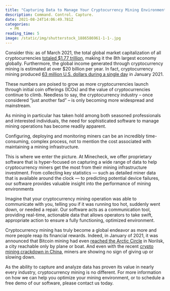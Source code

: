 ```yaml
---
title: "Capturing Data to Manage Your Cryptocurrency Mining Environment "
description: Command. Control. Capture.
date: 2021-08-24T14:06:49.781Z
categories:
  - PR
reading_time: 5
image: /static/img/shutterstock_1886586961-1-1-.jpg
---
```

Consider this: as of March 2021, the total global market capitalization of all cryptocurrencies [totaled $1.77 trillion](https://youngandtheinvested.com/cryptocurrency-statistics/), making it the 8th largest economy globally. Furthermore, the global income generated through cryptocurrency mining is estimated at over $20 billion per year. In fact, cryptocurrency mining produced [63 million U.S. dollars during a single day](https://www.statista.com/statistics/731383/bitcoin-mining-revenue/) in January 2021.

These numbers are poised to grow as more cryptocurrencies launch through initial coin offerings (ICOs) and the value of cryptocurrencies continue to climb. Needless to say, the cryptocurrency industry – once considered “just another fad” – is only becoming more widespread and mainstream. 

As mining in particular has taken hold among both seasoned professionals and interested individuals, the need for sophisticated software to manage mining operations has become readily apparent. 

Configuring, deploying and monitoring miners can be an incredibly time-consuming, complex process, not to mention the cost associated with maintaining a mining infrastructure. 

This is where we enter the picture. At Minecheck, we offer proprietary software that is hyper-focused on capturing a wide range of data to help cryptocurrency miners get the most from their mining infrastructure investment. From collecting key statistics — such as detailed miner data that is available around the clock — to predicting potential device failures, our software provides valuable insight into the performance of mining environments 

Imagine that your cryptocurrency mining operation was able to communicate with you, telling you if it was running too hot, suddenly went down, or needed a repair. Our software acts as a communication tool, providing real-time, actionable data that allows operators to take swift, appropriate action to ensure a fully functioning, optimized environment.

Cryptocurrency mining has truly become a global endeavor as more and more people reap its financial rewards. Indeed, in January of 2021, it was announced that Bitcoin mining had even [reached the Arctic Circle](https://www.bloomberg.com/news/photo-essays/2021-01-14/bitcoin-btc-usd-cryptocurrency-mining-comes-to-arctic-circle-photos) in Norilsk, a city reachable only by plane or boat. And even with the recent [crypto mining crackdown in China](https://www.washingtonpost.com/world/asia_pacific/bitcoin-mining-china-crypto-america/2021/06/17/0a39c3a8-c903-11eb-8708-64991f2acf28_story.html), miners are showing no sign of giving up or slowing down.

As the ability to capture and analyze data has proven its value in nearly every industry, cryptocurrency mining is no different. For more information on how we can help you optimize your mining environment, or to schedule a free demo of our software, please contact us today.